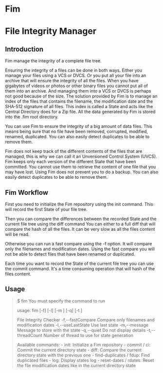 # Fim
File Integrity Manager
============

## Introduction

Fim manage the integrity of a complete file tree.

Ensuring the integrity of a files can be done in both ways. Either you manage your files using a VCS or DVCS.
Or you put all your file into an archive that will ensure the integrity of all the files.
When you have gigabytes of videos or photos or other binary files you cannot put all of them into an archive.
And managing them into a VCS or DVCS is perhaps not good because of the size.
The solution provided by Fim is to manage an index of the files that contains the filename,
the modification date and the SHA-512 signature of all files.
This index is called a State and acts like the Central Directory does for a Zip file.
All the data generated by Fim is stored into the .fim root directory.

You can use Fim to ensure the integrity of a big amount of data files.
This means being sure that no file have been removed, corrupted, modified, renamed, duplicated.
You can also easily detect duplicates to be able to remove them.

Fim does not keep track of the different contents of the files that are managed,
this is why we can call it an Unversioned Control System (UVCS).
Fim keeps only each version of the different State that have been committed.
You cannot use them to retrieve the content of one file that you may have lost.
Using Fim does not prevent you to do a backup.
You can also easily detect duplicates to be able to remove them.

## Fim Workflow

First you need to initialize the Fim repository using the init command.
This will record the first State of your file tree.

Then you can compare the differences between the recorded State and the current file tree using the diff command
You can either to a full diff that will compare the hash of all the files. It can be very slow as all the files content will be read.

Otherwise you can run a fast compare using the -f option. It will compare only the filenames and modification dates.
Using the fast compare you will not be able to detect files that have been renamed or duplicated.

Each time you want to record the State of the current file tree you can use the commit command.
It's a time consuming operation that will hash of the files content.

## Usage

> $ fim
> You must specify the command to run
>
> usage: fim <command> [-f] [-l] [-m <arg>] [-q] [-t <arg>]
>
> File Integrity Checker
>      -f,--fastCompare         Compare only filenames and modification dates
>      -l,--useLastState        Use last state
>      -m,--message <arg>       Message to store with the state
>      -q,--quiet               Do not display details
>      -t,--threadCount <arg>   Number of thread to use for state generation
>
> Available commands:
>     - init: Initialize a Fim repository
>     - commit / ci: Commit the current directory state
>     - diff: Compare the current directory state with the previous one
>     - find-duplicates / fdup: Find duplicated files
>     - log: Display states log
>     - reset-dates / rdates: Reset the file modification dates like in the current directory state


